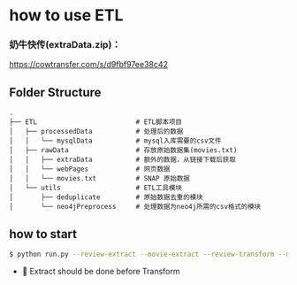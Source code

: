 # how to use ETL

### 奶牛快传(extraData.zip)：
 https://cowtransfer.com/s/d9fbf97ee38c42

 ## Folder Structure

```
.
├── ETL                         # ETL脚本项目
│   ├── processedData           # 处理后的数据
│   │   └── mysqlData           # mysql入库需要的csv文件
│   ├── rawData                 # 存放原始数据集(movies.txt)
│   │   ├── extraData           # 额外的数据，从链接下载后获取
│   │   └── webPages            # 网页数据
│   │   └── movies.txt          # SNAP 原始数据
│   └── utils                   # ETL工具模块
│       ├── deduplicate         # 原始数据去重的模块
│       └── neo4jPreprocess     # 处理数据为neo4j所需的csv格式的模块
```

## how to start

```bash
$ python run.py --review-extract --movie-extract --review-transform --movie-transform
```

- 🎉 Extract should be done before Transform


